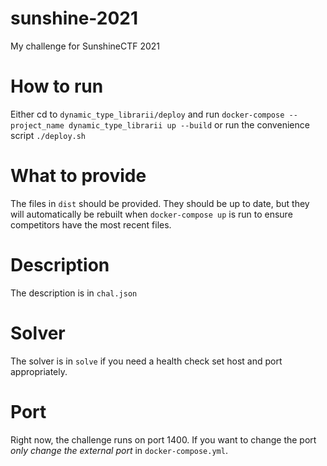 # sunshine-2021
My challenge for SunshineCTF 2021

# How to run

Either cd to `dynamic_type_librarii/deploy` and run `docker-compose --project_name dynamic_type_librarii up --build` or run the convenience script `./deploy.sh`

# What to provide

The files in `dist` should be provided. They should be up to date, but they will automatically be rebuilt when `docker-compose up` is run to ensure competitors have the most recent files.

# Description

The description is in `chal.json`

# Solver

The solver is in `solve` if you need a health check set host and port appropriately.

# Port

Right now, the challenge runs on port 1400. If you want to change the port *only change the external port* in `docker-compose.yml`.
